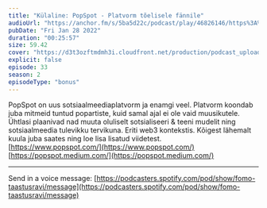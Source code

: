 ```yaml
---
title: "Külaline: PopSpot - Platvorm tõelisele fännile"
audioUrl: "https://anchor.fm/s/5ba5d22c/podcast/play/46826146/https%3A%2F%2Fd3ctxlq1ktw2nl.cloudfront.net%2Fstaging%2F2022-0-28%2Fa499818d-d1bd-5eab-3ef0-a0d691b4bf87.mp3"
pubDate: "Fri Jan 28 2022"
duration: "00:25:57"
size: 59.42 
cover: "https://d3t3ozftmdmh3i.cloudfront.net/production/podcast_uploaded_episode400/15275939/15275939-1643397675243-7f184cb755f94.jpg"
explicit: false
episode: 33
season: 2
episodeType: "bonus"
---
```


PopSpot on uus sotsiaalmeediaplatvorm ja enamgi veel. Platvorm koondab juba mitmeid tuntud popartiste, kuid samal ajal ei ole vaid muusikutele. Ühtlasi plaanivad nad muuta oluliselt sotsialiseeri & teeni mudelit ning sotsiaalmeedia tulevikku tervikuna. Eriti web3 kontekstis. Kõigest lähemalt kuula juba saates ning loe lisa lisatud viidetest.  
[https://www.popspot.com/](https://www.popspot.com/)  
[https://popspot.medium.com/](https://popspot.medium.com/)  
  
---   
  
Send in a voice message: [https://podcasters.spotify.com/pod/show/fomo-taastusravi/message](https://podcasters.spotify.com/pod/show/fomo-taastusravi/message)